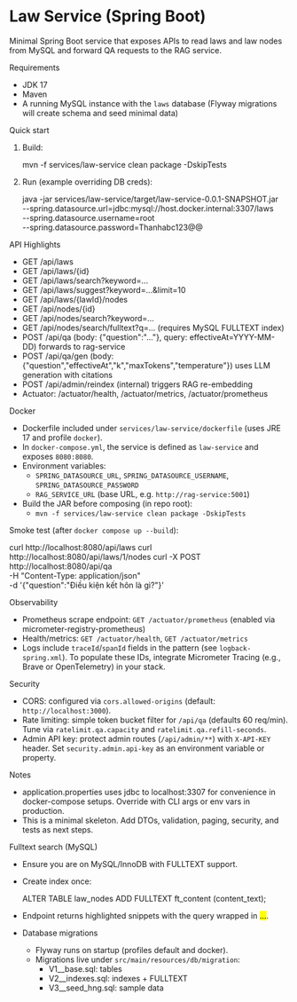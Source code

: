 # Law Service (Spring Boot)

Minimal Spring Boot service that exposes APIs to read laws and law nodes from MySQL and forward QA requests to the RAG service.

Requirements
- JDK 17
- Maven
- A running MySQL instance with the `laws` database (Flyway migrations will create schema and seed minimal data)

Quick start

1. Build:

   mvn -f services/law-service clean package -DskipTests

2. Run (example overriding DB creds):

   java -jar services/law-service/target/law-service-0.0.1-SNAPSHOT.jar \
     --spring.datasource.url=jdbc:mysql://host.docker.internal:3307/laws \
     --spring.datasource.username=root \
     --spring.datasource.password=Thanhabc123@@

API Highlights
- GET /api/laws
- GET /api/laws/{id}
- GET /api/laws/search?keyword=...
- GET /api/laws/suggest?keyword=...&limit=10
- GET /api/laws/{lawId}/nodes
- GET /api/nodes/{id}
- GET /api/nodes/search?keyword=...
- GET /api/nodes/search/fulltext?q=...  (requires MySQL FULLTEXT index)
- POST /api/qa  (body: {"question":"..."}, query: effectiveAt=YYYY-MM-DD) forwards to rag-service
- POST /api/qa/gen  (body: {"question","effectiveAt","k","maxTokens","temperature"}) uses LLM generation with citations
- POST /api/admin/reindex  (internal) triggers RAG re-embedding
- Actuator: /actuator/health, /actuator/metrics, /actuator/prometheus

Docker
- Dockerfile included under `services/law-service/dockerfile` (uses JRE 17 and profile `docker`).
- In `docker-compose.yml`, the service is defined as `law-service` and exposes `8080:8080`.
- Environment variables:
  - `SPRING_DATASOURCE_URL`, `SPRING_DATASOURCE_USERNAME`, `SPRING_DATASOURCE_PASSWORD`
  - `RAG_SERVICE_URL` (base URL, e.g. `http://rag-service:5001`)
 - Build the JAR before composing (in repo root):
   - `mvn -f services/law-service clean package -DskipTests`

Smoke test (after `docker compose up --build`):

  curl http://localhost:8080/api/laws
  curl http://localhost:8080/api/laws/1/nodes
  curl -X POST http://localhost:8080/api/qa \
    -H "Content-Type: application/json" \
    -d '{"question":"Điều kiện kết hôn là gì?"}'

Observability
- Prometheus scrape endpoint: `GET /actuator/prometheus` (enabled via micrometer-registry-prometheus)
- Health/metrics: `GET /actuator/health`, `GET /actuator/metrics`
- Logs include `traceId`/`spanId` fields in the pattern (see `logback-spring.xml`). To populate these IDs, integrate Micrometer Tracing (e.g., Brave or OpenTelemetry) in your stack.

Security
- CORS: configured via `cors.allowed-origins` (default: `http://localhost:3000`).
- Rate limiting: simple token bucket filter for `/api/qa` (defaults 60 req/min). Tune via `ratelimit.qa.capacity` and `ratelimit.qa.refill-seconds`.
- Admin API key: protect admin routes (`/api/admin/**`) with `X-API-KEY` header. Set `security.admin.api-key` as an environment variable or property.

Notes
- application.properties uses jdbc to localhost:3307 for convenience in docker-compose setups. Override with CLI args or env vars in production.
- This is a minimal skeleton. Add DTOs, validation, paging, security, and tests as next steps.

Fulltext search (MySQL)
- Ensure you are on MySQL/InnoDB with FULLTEXT support.
- Create index once:

  ALTER TABLE law_nodes ADD FULLTEXT ft_content (content_text);

- Endpoint returns highlighted snippets with the query wrapped in <mark>…</mark>.
- Database migrations
  - Flyway runs on startup (profiles default and docker).
  - Migrations live under `src/main/resources/db/migration`:
    - V1__base.sql: tables
    - V2__indexes.sql: indexes + FULLTEXT
    - V3__seed_hng.sql: sample data
